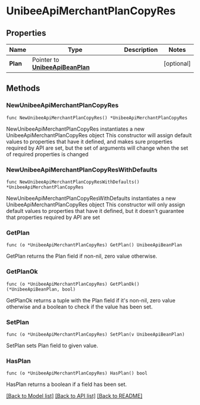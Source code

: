 # UnibeeApiMerchantPlanCopyRes

## Properties

Name | Type | Description | Notes
------------ | ------------- | ------------- | -------------
**Plan** | Pointer to [**UnibeeApiBeanPlan**](UnibeeApiBeanPlan.md) |  | [optional] 

## Methods

### NewUnibeeApiMerchantPlanCopyRes

`func NewUnibeeApiMerchantPlanCopyRes() *UnibeeApiMerchantPlanCopyRes`

NewUnibeeApiMerchantPlanCopyRes instantiates a new UnibeeApiMerchantPlanCopyRes object
This constructor will assign default values to properties that have it defined,
and makes sure properties required by API are set, but the set of arguments
will change when the set of required properties is changed

### NewUnibeeApiMerchantPlanCopyResWithDefaults

`func NewUnibeeApiMerchantPlanCopyResWithDefaults() *UnibeeApiMerchantPlanCopyRes`

NewUnibeeApiMerchantPlanCopyResWithDefaults instantiates a new UnibeeApiMerchantPlanCopyRes object
This constructor will only assign default values to properties that have it defined,
but it doesn't guarantee that properties required by API are set

### GetPlan

`func (o *UnibeeApiMerchantPlanCopyRes) GetPlan() UnibeeApiBeanPlan`

GetPlan returns the Plan field if non-nil, zero value otherwise.

### GetPlanOk

`func (o *UnibeeApiMerchantPlanCopyRes) GetPlanOk() (*UnibeeApiBeanPlan, bool)`

GetPlanOk returns a tuple with the Plan field if it's non-nil, zero value otherwise
and a boolean to check if the value has been set.

### SetPlan

`func (o *UnibeeApiMerchantPlanCopyRes) SetPlan(v UnibeeApiBeanPlan)`

SetPlan sets Plan field to given value.

### HasPlan

`func (o *UnibeeApiMerchantPlanCopyRes) HasPlan() bool`

HasPlan returns a boolean if a field has been set.


[[Back to Model list]](../README.md#documentation-for-models) [[Back to API list]](../README.md#documentation-for-api-endpoints) [[Back to README]](../README.md)


